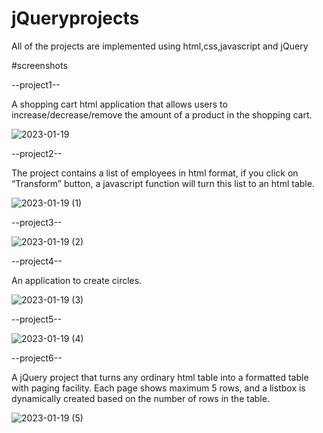 # jQueryprojects
 All of the projects are implemented using html,css,javascript and jQuery
 
 #screenshots
 
 --project1--
 
 A shopping cart html application that allows users to increase/decrease/remove the amount of a product in the shopping cart. 
 
![2023-01-19](https://user-images.githubusercontent.com/97961673/213316174-8c21862b-2a99-4a4e-9292-0c008ea8f03a.png)

--project2--

The project contains a list of employees in html format, if you click on “Transform” button, a javascript function will turn this list to an html table.

![2023-01-19 (1)](https://user-images.githubusercontent.com/97961673/213446198-bf3fbe80-2f94-4384-8cd9-16a4915641da.png)

--project3--

![2023-01-19 (2)](https://user-images.githubusercontent.com/97961673/213447412-756ccbd6-bc72-41e7-9342-34745d601a1c.png)

--project4--

An application to create circles. 

![2023-01-19 (3)](https://user-images.githubusercontent.com/97961673/213448523-1bcbbcbd-3653-484c-b177-af7a1089f99d.png)

--project5--

![2023-01-19 (4)](https://user-images.githubusercontent.com/97961673/213449197-f7b29049-dbe7-4ce2-a50d-162651b61713.png)

--project6--

A jQuery project that turns any ordinary html table into a formatted table with paging 
facility. Each page shows maximum 5 rows, and a listbox is dynamically created based on the number of rows 
in the table.

![2023-01-19 (5)](https://user-images.githubusercontent.com/97961673/213449732-4466f2ce-02cd-4971-9b40-c746140eb6bd.png)


